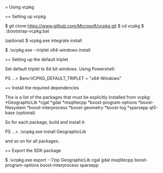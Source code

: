 = Using vcpkg 

== Setting up vcpkg
	
$ git clone https://www.github.com/Microsoft/vcpkg.git
$ cd vcpkg
$ .\bootstrap-vcpkg.bat

(optional)
$ vcpkg.exe integrate install

$ .\vcpkg.exe --triplet x64-windows install <list-of-packages-to-install>


== Setting up the default triplet

Set default triplet to 64 bit windows.
Using Powershell: 

PS ...> $env:VCPKG_DEFAULT_TRIPLET = "x64-Windows"

== Install the required dependencies

This is a list of the packages that must be explicitly installed from vcpkg:
    *GeographicLib
    *cgal
    *gdal
    *msqlitecpp
    *boost-program-options
	*boost-filesystem
    *boost-interprocess
	*boost-geometry
	*boost-log
	*sparsepp
	qt5-base (optional)

So for each package, build and install it:

PS ...> .\vcpkg.exe install GeographicLib

and so on for all packages.

== Export the SDK package

$ .\vcpkg.exe export --7zip GeographicLib cgal gdal msqlitecpp boost-program-options boost-interprocess sparsepp